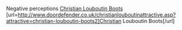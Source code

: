 Negative perceptions
 <a href="http://www.doordefender.co.uk/christianlouboutinattractive.asp?attractive=christian-louboutin-boots2" >Christian Louboutin Boots</a>
[url=http://www.doordefender.co.uk/christianlouboutinattractive.asp?attractive=christian-louboutin-boots2]Christian Louboutin Boots[/url]